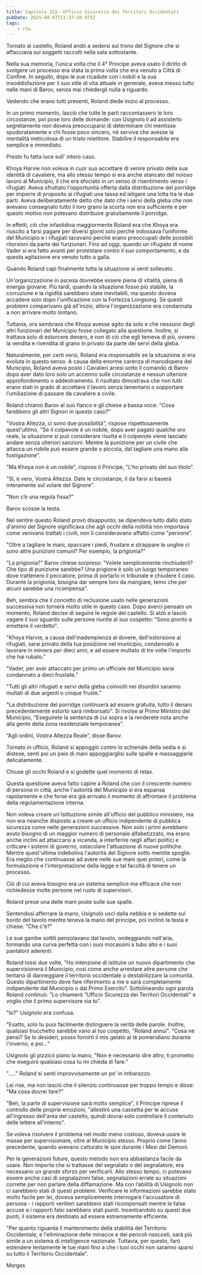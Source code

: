 ```yaml
---
title: Capitolo 322- Ufficio Sicurezza dei Territori Occidentali
pubDate: 2025-08-07T11:37:50.975Z
tags:
    - rtw
---
```











Tornato al castello, Roland andò a sedersi sul trono del Signore che si affacciava sui soggetti raccolti nella sala sottostante.


Nella sua memoria, l'unica volta che il 4° Principe aveva usato il diritto di svolgere un processo era stata la prima volta che era venuto a Città di Confine. In seguito, dopo le sue ricadute con i nobili e la sua insoddisfazione per il suo stile di vita attuale in generale, aveva messo tutto nelle mani di Barov, senza mai chiedergli nulla a riguardo.


Vedendo che erano tutti presenti, Roland diede inizio al processo.


In un primo momento, lasciò che tutte le parti raccontassero le loro circostanze, poi pose loro delle domande: con Usignolo lì ad assisterlo segretamente non doveva preoccuparsi di determinare chi mentisse spudoratamente e chi fosse poco sincero, né serviva che avesse la mentalità meticolosa di un tristo mietitore. Stabilire il responsabile era semplice e immediato.


Presto fu fatta luce sull' intero caso.


Khoya Harvie non voleva in cuor suo accettare di venire privato della sua identità di cavaliere, ma allo stesso tempo si era anche stancato del noioso lavoro al Municipio, il che era sfociato in un senso di risentimento verso i rifugiati. Aveva sfruttato l'opportunità offerta dalla distribuzione del porridge per imporre di proposito ai rifugiati una tassa ed istigare una lotta tra le due parti. Aveva deliberatamente detto che dato che i servi della gleba che non avevano consegnato tutto il loro grano la scorta non era sufficiente e per questo motivo non potevano distribuire gratuitamente il porridge.


In effetti, ciò che infastidiva maggiormente Roland era che Khoya era riuscito a farsi pagare per diversi giorni solo perché indossava l’uniforme del Municipio e i rifugiati tacevano perché erano preoccupati delle possibili ritorsioni da parte dei funzionari. Fino ad oggi, quando un rifugiato di nome Vader si era fatto avanti per protestare contro il suo comportamento, e da questa agitazione era venuto tutto a galla.


Quando Roland capì finalmente tutta la situazione si sentì sollevato.


Un'organizzazione in ascesa dovrebbe essere piena di vitalità, piena di energia giovane. Più tardi, quando la situazione fosse più stabile, la corruzione e la rigidità sarebbero state inevitabili, ma questo doveva accadere solo dopo l'unificazione con la Fortezza Longsong. Se questi problemi comparivano già all'inizio, allora l'organizzazione era condannata a non arrivare molto lontano.


Tuttavia, ora sembrava che Khoya avesse agito da solo e che nessuno degli altri funzionari del Municipio fosse collegato alla questione. Inoltre, si trattava solo di estorcere denaro, e non di ciò che egli temeva di più, ovvero la vendita e rivendita di grano in privato da parte dei servi della gleba.


Naturalmente, per certi versi, Roland era responsabile se la situazione si era evoluta in questo senso. A causa della enorme carenza di manodopera del Municipio, Roland aveva posto i Cavalieri arresi sotto il comando di Barov dopo aver dato loro solo un accenno sulle circostanze e nessun ulteriore approfondimento o addestramento. Il risultato dimostrava che non tutti erano stati in grado di accettare il lavoro senza lamentarsi o sopportare l’umiliazione di passare da cavaliere a civile.


Roland chiamò Barov al suo fianco e gli chiese a bassa voce: "Cosa farebbero gli altri Signori in questo caso?”


"Vostra Altezza, ci sono due possibilità", rispose rispettosamente quest'ultimo, "Se il colpevole è un nobile, dopo aver pagato qualche oro reale, la situazione si può considerare risolta e il colpevole viene lasciato andare senza ulteriori sanzioni. Mentre la punizione per un civile che attacca un nobile può essere grande o piccola, dal tagliare una mano alla fustigazione".


"Ma Khoya non è un nobile", rispose il Principe, "L'ho privato del suo titolo".


"Sì, è vero, Vostra Altezza. Date le circostanze, il da farsi si baserà interamente sul volare del Signore".


"Non c’è una regola fissa?"


Barov scosse la testa.


Nel sentire questo Roland provò disappunto; se dipendeva tutto dallo stato d'animo del Signore significava che agli occhi della nobiltà non importava come venivano trattati i civili, non li consideravano affatto come "persone".


"Oltre a tagliare le mani, spaccare i piedi, frustare e strappare le unghie ci sono altre punizioni comuni? Per esempio, la prigionia?"


"La prigionia?" Barov chiese sorpreso: "Volete semplicemente rinchiuderli? Che tipo di punizione sarebbe? Una prigione è solo un luogo temporaneo dove trattenere il peccatore, prima di portarlo in tribunale e chiudere il caso. Durante la prigionia, bisogna dar sempre loro da mangiare, temo che per alcuni sarebbe una ricompensa".


Beh, sembra che il concetto di reclusione usato nelle generazioni successiva non tornerà molto utile in questo caso. Dopo averci pensato un momento, Roland decise di seguire le regole del castello. Si alzò e lasciò vagare il suo sguardo sulle persone riunite al suo cospetto: “Sono pronto a emettere il verdetto".


"Khoya Harvie, a causa dell'inadempienza al dovere, dell'estorsione ai rifugiati, sarai privato della tua posizione nel municipio, condannato a lavorare in miniera per dieci anni, e ad essere multato di tre volte l'importo che hai rubato.”


"Vader, per aver attaccato per primo un ufficiale del Municipio sarai condannato a dieci frustate.”


"Tutti gli altri rifugiati e servi della gleba coinvolti nei disordini saranno multati di due argenti o cinque fruste.”


"La distribuzione del porridge continuerà ad essere gratuita, tutto il denaro precedentemente estorto sarà rimborsato". Si rivolse al Primo Ministro del Municipio, "Eseguirete la sentenza di cui sopra e la renderete nota anche alla gente della zona residenziale temporanea".


“Agli ordini, Vostra Altezza Reale”, disse Barov.


Tornato in ufficio, Roland si appoggiò contro lo schienale della sedia e si distese, sentì poi un paio di mani appoggiarglisi sulle spalle e massaggiarle delicatamente.


Chiuse gli occhi Roland e si godette quel momento di relax.


Questa questione aveva fatto capire a Roland che con il crescente numero di persone in città, anche l'autorità del Municipio si era espansa rapidamente e che forse era già arrivato il momento di affrontare il problema della regolamentazione interna.


Non voleva creare un'istituzione simile all'ufficio del pubblico ministero, ma non era neanche disposto a creare un ufficio indipendente di pubblica sicurezza come nelle generazioni successive. Non solo i primi avrebbero avuto bisogno di un maggior numero di personale alfabetizzato, ma erano anche inclini ad attaccarsi a vicenda, a interferire negli affari politici e criticare i sistemi di governo, ostacolare l'attuazione di nuove politiche. Mentre quest'ultima indeboliva l'autorità del Signore sotto mentite spoglie. Era meglio che continuasse ad avere nelle sue mani quei poteri, come la formulazione e l'interpretazione della legge e tal facoltà di tenere un processo.


Ciò di cui aveva bisogno era un sistema semplice ma efficace che non richiedesse molte persone nel ruolo di supervisori.


Roland prese una delle mani poste sulle sue spalle.


Sentendosi afferrare la mano, Usignolo uscì dalla nebbia e si sedette sul bordo del tavolo mentre teneva la mano del principe, poi inclinò la testa e chiese: "Che c'è?"


Le sue gambe sottili penzolavano dal tavolo, ondeggiando nell'aria, formando una curva perfetta con i suoi mocassini a tubo alto e i suoi pantaloni aderenti.


Roland tossì due volte, "Ho intenzione di istituire un nuovo dipartimento che supervisionerà il Municipio, così come anche arrestare altre persone che tentano di danneggiare il territorio occidentale o destabilizzare la comunità. Questo dipartimento deve fare riferimento a me e sarà completamente indipendente dal Municipio o dal Primo Esercito". Sottolineando ogni parola Roland continuò: "Lo chiamerò “Ufficio Sicurezza dei Territori Occidentali" e voglio che il primo supervisore sia tu".


"Io?" Usignolo era confusa.


"Esatto, solo tu puoi facilmente distinguere la verità delle parole. Inoltre, qualsiasi trucchetto sarebbe vano al tuo cospetto, "Roland annuì". “Cosa ne pensi? Se lo desideri, posso fornirti il mio gelato al tè pomeridiano durante l'inverno, e poi…”


Usignolo gli pizzicò piano la mano, "Non è necessario dire altro, ti prometto che eseguirò qualsiasi cosa tu mi chieda di fare.”


"....." Roland si sentì improvvisamente un po’ in imbarazzo.


Lei rise, ma non lasciò che il silenzio continuasse per troppo tempo e disse: "Ma cosa dovrei fare?”


"Beh, la parte di supervisione sarà molto semplice”, il Principe riprese il controllo delle proprie emozioni, "allestirò una cassetta per le accuse all'ingresso dell'area del castello, quindi dovrai solo controllare il contenuto delle lettere all'interno".


Se voleva risolvere il problema nel modo meno costoso, doveva usare le masse per supervisionare, oltre al Municipio stesso. Proprio come l’anno precedente, quando avevano catturato le spie durante i Mesi dei Demoni.


Per le generazioni future, questo metodo non era abbastanza facile da usare. Non importa che si trattasse del segnalato o del segnalatore, era necessario un grande sforzo per verificarli. Allo stesso tempo, ci potevano essere anche casi di segnalazioni false, segnalazioni errate su situazioni corrette per non parlare della diffamazione. Ma con l’abilità di Usignolo non ci sarebbero stati di questi problemi. Verificare le informazioni sarebbe stato molto facile per lei, doveva semplicemente interrogare l'accusatore di persona - i rapporti veritieri sarebbero stati ricompensati mentre le false accuse e i rapporti falsi sarebbero stati puniti. Incentrandolo su questi due punti, il sistema era destinato ad essere estremamente efficiente.


"Per quanto riguarda il mantenimento della stabilità del Territorio Occidentale, e l'eliminazione delle minacce e dei pericoli nascosti, sarà più simile a un sistema di intelligence nazionale. Tuttavia, per questo, farò estendere lentamente le tue mani fino a che i tuoi occhi non saranno sparsi su tutto il Territorio Occidentale".










Merges
                                


                                



